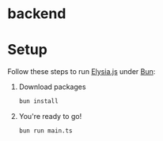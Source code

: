# backend

# Setup

Follow these steps to run [Elysia.js](https://elysiajs.com) under [Bun](https://bun.sh):

1. Download packages
    ```bash
    bun install
    ```
2. You're ready to go!
    ```bash
    bun run main.ts
    ```
